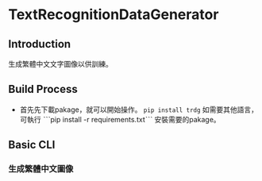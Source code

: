 # TextRecognitionDataGenerator
## Introduction
生成繁體中文文字圖像以供訓練。
## Build Process
* 首先先下載pakage，就可以開始操作。
```pip install trdg```
如需要其他語言，可執行
ˋˋˋpip install -r requirements.txtˋˋˋ
安裝需要的pakage。
## Basic CLI
### 生成繁體中文圖像
